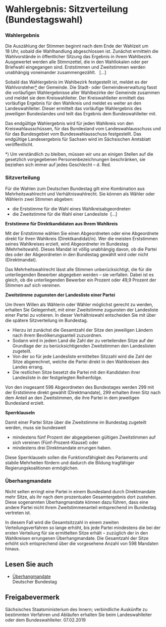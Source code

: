 # Wahlergebnis: Sitzverteilung (Bundestagswahl)

### Wahlergebnis

Die Auszählung der Stimmen beginnt nach dem Ende der Wahlzeit um 18 Uhr, sobald die Wahlhandlung abgeschlossen ist. Zunächst ermitteln die Wahlvorstände in öffentlicher Sitzung das Ergebnis in ihrem Wahlbezirk. Ausgewertet werden alle Stimmzettel, die in den Wahllokalen oder per Briefwahl eingegangen sind. Erststimmen und Zweitstimmen werden unabhängig voneinander zusammengezählt.  [...]

Sobald das Wahlergebnis im Wahlbezirk festgestellt ist, meldet es der Wahlvorsteher[\*](#FuNo) der Gemeinde. Die Stadt- oder Gemeindeverwaltung fasst die vorläufigen Wahlergebnisse aller Wahlbezirke der Gemeinde zusammen und meldet sie dem Kreiswahlleiter. Der Kreiswahlleiter ermittelt das vorläufige Ergebnis für den Wahlkreis und meldet es weiter an den Landeswahlleiter. Dieser ermittelt das vorläufige Wahlergebnis des jeweiligen Bundeslandes und teilt das Ergebnis dem Bundeswahlleiter mit.

Das endgültige Wahlergebnis wird für jeden Wahlkreis von den Kreiswahlausschüssen, für das Bundesland vom Landeswahlausschuss und für das Bundesgebiet vom Bundeswahlausschuss festgestellt. Das endgültige Landesergebnis für Sachsen wird im Sächsischen Amtsblatt veröffentlicht.

\*) Um verständlich zu bleiben, müssen wir uns an einigen Stellen auf die gesetzlich vorgegebenen Personenbezeichnungen beschränken, sie beziehen sich immer auf jedes Geschlecht – d. Red.

### Sitzverteilung

Für die Wahlen zum Deutschen Bundestag gilt eine Kombination aus Mehrheitswahlrecht und Verhältniswahlrecht. Sie können als Wähler oder Wählerin zwei Stimmen abgeben:

* die Erststimme für die Wahl eines Wahlkreisabgeordneten
* die Zweitstimme für die Wahl einer Landesliste  [...]

**Erststimme für Direktkandidaten aus Ihrem Wahlkreis**

Mit der Erststimme wählen Sie einen Abgeordneten oder eine Abgeordnete direkt für Ihren Wahlkreis (Direktkandidat/in). Wer die meisten Erststimmen seines Wahlkreises erzielt, wird Abgeordneter im Bundestag (Mehrheitswahl). Dieses Mandat ist völlig unabhängig davon, ob die Partei des oder der Abgeordneten in den Bundestag gewählt wird oder nicht (Direktmandat).

Das Mehrheitswahlrecht lässt alle Stimmen unberücksichtigt, die für die unterliegenden Bewerber abgegeben werden – sie verfallen. Dabei ist es gleich, ob die unterliegenden Bewerber ein Prozent oder 49,9 Prozent der Stimmen auf sich vereinen.

**Zweitstimme zugunsten der Landesliste einer Partei**

Um Ihrem Willen als Wählerin oder Wähler möglichst gerecht zu werden, erhalten Sie Gelegenheit, mit einer Zweitstimme zugunsten der Landesliste einer Partei zu votieren. In dieser Verhältniswahl entscheiden Sie mit über die spätere Sitzverteilung im Bundestag.

* Hierzu ist zunächst die Gesamtzahl der Sitze den jeweiligen Ländern nach ihrem Bevölkerungsanteil zuzuordnen.
* Sodann wird in jedem Land die Zahl der zu verteilenden Sitze auf der Grundlage der zu berücksichtigenden Zweitstimmen den Landeslisten zugeteilt.
* Von der so für jede Landesliste ermittelten Sitzzahl wird die Zahl der Sitze abgerechnet, welche die Partei direkt in den Wahlkreisen des Landes errang.
* Die restlichen Sitze besetzt die Partei mit den Kandidaten ihrer Landesliste in der festgelegten Reihenfolge.

Von den insgesamt 598 Abgeordneten des Bundestages werden 299 mit der Erststimme direkt gewählt (Direktmandate), 299 erhalten ihren Sitz nach dem Anteil an den Zweitstimmen, die ihre Partei in dem jeweiligen Bundesland erzielt.

**Sperrklauseln**

Damit einer Partei Sitze über die Zweitstimme im Bundestag zugeteilt werden, muss sie bundesweit

* mindestens fünf Prozent der abgegebenen gültigen Zweitstimmen auf sich vereinen (Fünf-Prozent-Klausel) oder
* mindestens drei Direktmandate errungen haben.

Diese Sperrklauseln sollen die Funktionsfähigkeit des Parlaments und stabile Mehrheiten fördern und dadurch die Bildung tragfähiger Regierungskoalitionen ermöglichen.

### Überhangmandate

Nicht selten erringt eine Partei in einem Bundesland durch Direktmandate mehr Sitze, als ihr nach dem prozentualen Gesamtergebnis dort zustehen. Diese sogenannten Überhangmandate können dazu führen, dass eine andere Partei nicht ihrem Zweitstimmenanteil entsprechend im Bundestag vertreten ist.

In diesem Fall wird die Gesamtsitzzahl in einem zweiten Verteilungsverfahren so lange erhöht, bis jede Partei mindestens die bei der ersten Verteilung für sie ermittelten Sitze erhält – zuzüglich der in den Wahlkreisen errungenen Überhangmandate. Die Gesamtzahl der Sitze erhöht sich entsprechend über die vorgesehene Anzahl von 598 Mandaten hinaus.

## Lesen Sie auch

* [Überhangmandate](https://www.bundestag.de/service/glossar/glossar/U/ueberh_mandate/245552 "Deutscher Bundestag: Bereich Überhangmandate")  
  Deutscher Bundestag

## Freigabevermerk

Sächsisches Staatsministerium des Innern; verbindliche Auskünfte zu bestimmten Verfahren und Abläufen erhalten Sie beim Landeswahlleiter oder dem Bundeswahlleiter. 07.02.2019
